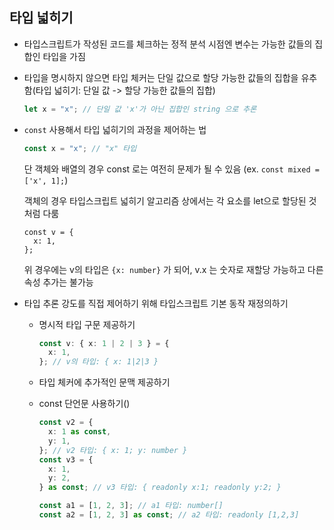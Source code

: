 ## 타입 넓히기

- 타입스크립트가 작성된 코드를 체크하는 정적 분석 시점엔 변수는 가능한 값들의 집합인 타입을 가짐
- 타입을 명시하지 않으면 타입 체커는 단일 값으로 할당 가능한 값들의 집합을 유추함(타입 넓히기: 단일 값 -> 할당 가능한 값들의 집합)
  ```typescript
  let x = "x"; // 단일 값 'x'가 아닌 집합인 string 으로 추론
  ```
- `const` 사용해서 타입 넓히기의 과정을 제어하는 법

  ```typescript
  const x = "x"; // "x" 타입
  ```

  단 객체와 배열의 경우 const 로는 여전히 문제가 될 수 있음 (ex. `const mixed = ['x', 1];`)

  객체의 경우 타입스크립트 넓히기 알고리즘 상에서는 각 요소를 let으로 할당된 것처럼 다룸

  ```typesscript
  const v = {
    x: 1,
  };
  ```

  위 경우에는 v의 타입은 `{x: number}` 가 되어, v.x 는 숫자로 재할당 가능하고 다른 속성 추가는 불가능

- 타입 추론 강도를 직접 제어하기 위해 타입스크립트 기본 동작 재정의하기
  - 명시적 타입 구문 제공하기
    ```typescript
    const v: { x: 1 | 2 | 3 } = {
      x: 1,
    }; // v의 타입: { x: 1|2|3 }
    ```
  - 타입 체커에 추가적인 문맥 제공하기
  - const 단언문 사용하기()

    ```typescript
    const v2 = {
      x: 1 as const,
      y: 1,
    }; // v2 타입: { x: 1; y: number }
    const v3 = {
      x: 1,
      y: 2,
    } as const; // v3 타입: { readonly x:1; readonly y:2; }

    const a1 = [1, 2, 3]; // a1 타입: number[]
    const a2 = [1, 2, 3] as const; // a2 타입: readonly [1,2,3]
    ```
